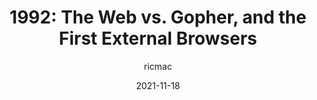 ---
author: ricmac
date: 2021-11-18
publisher: webdevhistory
tags:
  - history
target_url: https://webdevelopmenthistory.com/1992-web-vs-gopher/
title: "1992: The Web vs. Gopher, and the First External Browsers"
---